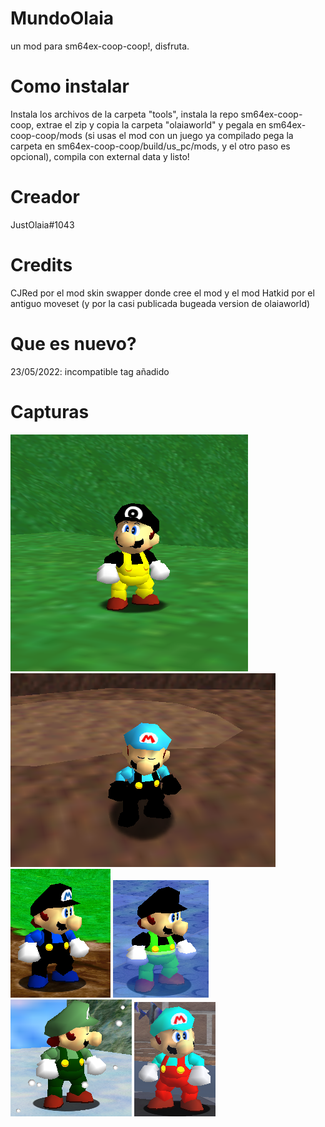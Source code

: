 # MundoOlaia
un mod para sm64ex-coop-coop!, disfruta.
# Como instalar
Instala los archivos de la carpeta "tools", instala la repo sm64ex-coop-coop, extrae el zip y copia la carpeta "olaiaworld" y pegala en sm64ex-coop-coop/mods (si usas el mod con un juego ya compilado pega la carpeta en sm64ex-coop-coop/build/us_pc/mods, y el otro paso es opcional), compila con external data y listo!
# Creador
JustOlaia#1043
# Credits
CJRed por el mod skin swapper donde cree el mod y el mod Hatkid por el antiguo moveset (y por la casi publicada bugeada version de olaiaworld)
# Que es nuevo?
23/05/2022: incompatible tag añadido

# Capturas
![](images/olaia.png) ![](images/diego.png)
![](images/alex.png) ![](images/wisam.png) ![](images/emerald.png) ![](images/washiton.png)
